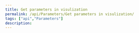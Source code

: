 ```yaml
---
title: Get parameters in visulization
permalink: /api/Parameters/Get parameters in visulization/
tags: ["api","Parameters"]
description: 
---
```


